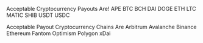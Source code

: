 Acceptable Cryptocurrency Payouts Are!
APE
BTC
BCH
DAI
DOGE
ETH
LTC
MATIC
SHIB
USDT
USDC

Acceptable Payout Cryptocurrency Chains Are
Arbitrum
Avalanche
Binance
Ethereum
Fantom
Optimism
Polygon
xDai
